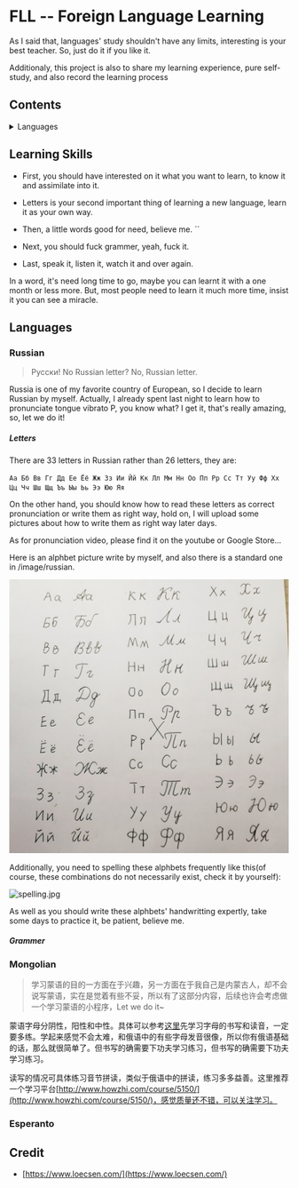# FLL -- Foreign Language Learning

As I said that, languages' study shouldn't have any limits, interesting is your best teacher. So, just do it if you like it.

Additionaly, this project is also to share my learning experience, pure self-study, and also record the learning process




## Contents

<details>
<summary>Languages</summary>

* [Learning Skills](#learnig-skills)
* [Languages](#Languages)
    * [Mongolian](#Mongolian)
    * [Russian](#Russian)
        * [Letters](#Letters)
        * [Grammer](#Grammer)
    * [Esperanto](#Esperanto)
    * [French](#French)
    * [Spanish](#Spanish)
    * [](#)
* [Credit](#Credit)

</details>

## Learning Skills

- First, you should have interested on it what you want to learn, to know it and assimilate into it.

- Letters is your second important thing of learning a new language, learn it as your own way.

- Then, a little words good for need, believe me.
``
- Next, you should fuck grammer, yeah, fuck it.

- Last, speak it, listen it, watch it and over again.

In a word, it's need long time to go, maybe you can learnt it with a one month or less more. But, most people need to learn it much more time, insist it you can see a miracle.


## Languages

### Russian

> Pусски! No Russian letter? No, Russian letter.

Russia is one of my favorite country of European, so I decide to learn Russian by myself. Actually, I already spent last night to learn how to pronunciate tongue vibrato P, you know what? I get it, that's really amazing, so, let we do it!

##### Letters

There are 33 letters in Russian rather than 26 letters, they are:

`Аа Бб Вв Гг Дд Ее Ёё Жж Зз Ии Йй Кк Лл Мм Нн Оо Пп Рр Сс Тт Уу Фф Хх Цц Чч Шш Щщ Ъъ Ыы Ьь Ээ Юю Яя`

On the other hand, you should know how to read these letters as correct pronunciation or write them as right way, hold on, I will upload some pictures about how to write them as right way later days. 

As for pronunciation video, please find it on the youtube or Google Store...

Here is an alphbet picture write by myself, and also there is a standard one in /image/russian.

![hand.jpg](https://github.com/i0Ek3/ELL/blob/master/images/russian/hand.jpg)

Additionally, you need to spelling these alphbets frequently like this(of course, these combinations do not necessarily exist, check it by yourself):

![spelling.jpg](https://github.com/i0Ek3/ELL/blob/master/images/russian/spelling.jpg)

As well as you should write these alphbets' handwritting expertly, take some days to practice it, be patient, believe me.


##### Grammer


### Mongolian

> 学习蒙语的目的一方面在于兴趣，另一方面在于我自己是内蒙古人，却不会说写蒙语，实在是觉着有些不妥，所以有了这部分内容，后续也许会考虑做一个学习蒙语的小程序，Let we do it~

蒙语字母分阴性，阳性和中性。具体可以参考[这里](https://www.youtube.com/watch?v=odv5DN_eMAg)先学习字母的书写和读音，一定要多练。学起来感觉不会太难，和俄语中的有些字母发音很像，所以你有俄语基础的话，那么就很简单了。但书写的确需要下功夫学习练习，但书写的确需要下功夫学习练习。

读写的情况可具体练习音节拼读，类似于俄语中的拼读，练习多多益善。这里推荐一个学习平台[http://www.howzhi.com/course/5150/](http://www.howzhi.com/course/5150/)，感觉质量还不错，可以关注学习。


### Esperanto


## Credit

- [https://www.loecsen.com/](https://www.loecsen.com/) 




